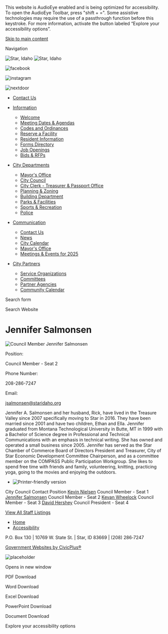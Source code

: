 This website is AudioEye enabled and is being optimized for accessibility. To open the AudioEye Toolbar, press "shift + =". Some assistive technologies may require the use of a passthrough function before this keystroke. For more information, activate the button labeled “Explore your accessibility options”.

[Skip to main content](https://www.staridaho.org/directory-listing/jennifer-salmonsen/)

Navigation

![Star, Idaho](https://www.staridaho.org/sites/all/themes/aha_compass/logo.png) ![Star, Idaho](https://www.staridaho.org/sites/all/themes/aha_compass/logo-seal.png)

![facebook](https://www.staridaho.org/sites/all/themes/aha_compass/images/social-icons/facebook.png)

![instagram](https://www.staridaho.org/sites/all/themes/aha_compass/images/social-icons/instagram.png)

![nextdoor](https://www.staridaho.org/sites/all/themes/aha_compass/images/social-icons/nextdoor.png)

- [Contact Us](https://www.staridaho.org/contact)

<!--THE END-->

- [Information](https://www.staridaho.org/resources)
  
  - [Welcome](https://www.staridaho.org/resources "Welcome to the City of Star")
  - [Meeting Dates &amp; Agendas](https://www.staridaho.org/meetings)
  - [Codes and Ordinances](https://www.staridaho.org/clerk/page/star-city-code)
  - [Reserve a Facility](https://www.staridaho.org/pm/webform/facilities-reservation)
  - [Resident Information](https://www.staridaho.org/community/page/resident-information)
  - [Forms Directory](https://www.staridaho.org/forms)
  - [Job Openings](https://www.staridaho.org/jobs)
  - [Bids &amp; RFPs](https://www.staridaho.org/rfps)
- [City Departments](https://www.staridaho.org/departments)
  
  - [Mayor's Office](https://www.staridaho.org/council/page/mayors-office)
  - [City Council](https://www.staridaho.org/council)
  - [City Clerk - Treasurer &amp; Passport Office](https://www.staridaho.org/clerk)
  - [Planning &amp; Zoning](https://www.staridaho.org/pz)
  - [Building Department](https://www.staridaho.org/bp)
  - [Parks &amp; Facilities](https://www.staridaho.org/pm)
  - [Sports &amp; Recreation](https://www.staridaho.org/recreation)
  - [Police](https://www.staridaho.org/police)
- [Communication](https://www.staridaho.org/communication)
  
  - [Contact Us](https://www.staridaho.org/contact)
  - [News](https://www.staridaho.org/news)
  - [City Calendar](https://www.staridaho.org/calendar)
  - [Mayor's Office](https://www.staridaho.org/council/page/mayors-office)
  - [Meetings &amp; Events for 2025](https://www.staridaho.org/communication/page/2025-meetings-events)
- [City Partners](https://www.staridaho.org/bc)
  
  - [Service Organizations](https://www.staridaho.org/community/page/service-organizations)
  - [Committees](https://www.staridaho.org/bc/page/city-committees)
  - [Partner Agencies](https://www.staridaho.org/bc/page/partner-agencies)
  - [Community Calendar](https://www.staridaho.org/bc/page/community-calendar-star-senior-center-library-events)

Search form

Search Website

# Jennifer Salmonsen

![Council Member Jennifer Salmonsen](https://www.staridaho.org/sites/default/files/styles/full_node_primary/public/imageattachments/directory/2458/_dj03605_salmonsen_large.jpg?itok=68zX0lG8)

Position: 

Council Member - Seat 2

Phone Number: 

208-286-7247

Email: 

[jsalmonsen@staridaho.org](mailto:jsalmonsen@staridaho.org)

Jennifer A. Salmonsen and her husband, Rick, have lived in the Treasure Valley since 2007 specifically moving to Star in 2016. They have been married since 2001 and have two children, Ethan and Ella. Jennifer graduated from Montana Technological University in Butte, MT in 1999 with a Bachelor of Science degree in Professional and Technical Communications with an emphasis in technical writing. She has owned and operated a small business since 2005. Jennifer has served as the Star Chamber of Commerce Board of Directors President and Treasurer, City of Star Economic Development Committee Chairperson, and as a committee member on the COMPASS Public Participation Workgroup. She likes to spend free time with friends and family, volunteering, knitting, practicing yoga, going to the movies and enjoying the outdoors.

- ![Printer-friendly version](https://www.staridaho.org/sites/all/modules/print/icons/print_icon.png)

City Council Contact Position [Kevin Nielsen](https://www.staridaho.org/directory-listing/kevin-nielsen) Council Member - Seat 1 [Jennifer Salmonsen](https://www.staridaho.org/directory-listing/jennifer-salmonsen) Council Member - Seat 2 [Kevan Wheelock](https://www.staridaho.org/directory-listing/kevan-wheelock) Council Member - Seat 3 [David Hershey](https://www.staridaho.org/directory-listing/david-hershey) Council President - Seat 4

[View All Staff Listings](https://www.staridaho.org/directory)

- [Home](https://www.staridaho.org)
- [Accessibility](https://www.staridaho.org/administration/page/website-accessibility)

P.O. Box 130 | 10769 W. State St. | Star, ID 83669 | (208) 286‑7247

[Government Websites by CivicPlus®](https://www.civicplus.com)

![placeholder](https://www.staridaho.org/sites/all/themes/aha_compass/logo.png)

Opens in new window

PDF Download

Word Download

Excel Download

PowerPoint Download

Document Download

Explore your accessibility options